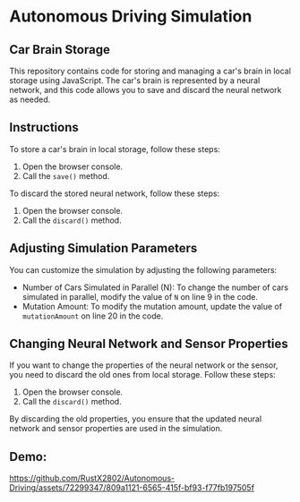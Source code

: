 # Autonomous Driving Simulation
## Car Brain Storage
This repository contains code for storing and managing a car's brain in local storage using JavaScript. The car's brain is represented by a neural network, and this code allows you to save and discard the neural network as needed.

## Instructions
To store a car's brain in local storage, follow these steps:

1. Open the browser console.
2. Call the `save()` method.
   
To discard the stored neural network, follow these steps:

1. Open the browser console.
2. Call the `discard()` method.
   
## Adjusting Simulation Parameters
You can customize the simulation by adjusting the following parameters:

* Number of Cars Simulated in Parallel (N): To change the number of cars simulated in parallel, modify the value of `N` on line 9 in the code.
* Mutation Amount: To modify the mutation amount, update the value of `mutationAmount` on line 20 in the code.

## Changing Neural Network and Sensor Properties
If you want to change the properties of the neural network or the sensor, you need to discard the old ones from local storage. Follow these steps:

1. Open the browser console.
2. Call the `discard()` method.
   
By discarding the old properties, you ensure that the updated neural network and sensor properties are used in the simulation.

## Demo:

https://github.com/RustX2802/Autonomous-Driving/assets/72299347/809a1121-6565-415f-bf93-f77fb197505f
